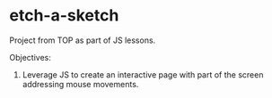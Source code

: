 # etch-a-sketch

Project from TOP as part of JS lessons. 

Objectives:

1) Leverage JS to create an interactive page with part of the screen addressing mouse movements.
